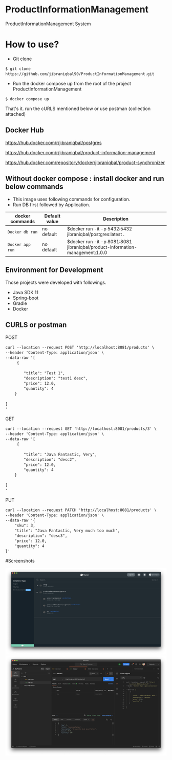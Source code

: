 # ProductInformationManagement
ProductInformationManagement System

# How to use?

* Git clone
```console
$ git clone https://github.com/jibraniqbal90/ProductInformationManagement.git
```

* Run the docker compose up from the root of the project ProductInformationManagement

```console
$ docker compose up
```

That's it. run the cURLS mentioned below or use postman (collection attached)

## Docker Hub

https://hub.docker.com/r/jibraniqbal/postgres

https://hub.docker.com/r/jibraniqbal/product-information-management

https://hub.docker.com/repository/docker/jibraniqbal/product-synchronizer

## Without docker compose : install docker and run below commands

* This image uses following commands for configuration.
* Run DB first followed by Application.

|docker commands     |Default value        |Description                                         |
|------------------------|---------------------|----------------------------------------------------|
|`Docker db run`    |no default           |$docker run -it -p 5432:5432  jibraniqbal/postgres:latest .|
|`Docker app run`    |no default           |$docker run -it -p 8081:8081 jibraniqbal/product-information-management:1.0.0           |


## Environment for Development
 Those projects were developed with followings.

 * Java SDK 11
 * Spring-boot
 * Gradle
 * Docker

 ## CURLS or postman


POST
```
curl --location --request POST 'http://localhost:8081/products' \
--header 'Content-Type: application/json' \
--data-raw '[
     {

        "title": "Test 1",
        "description": "test1 desc",
        "price": 12.0,
        "quantity": 4
    }

]   
'
```

GET

```
curl --location --request GET 'http://localhost:8081/products/3' \
--header 'Content-Type: application/json' \
--data-raw '[
     {

        "title": "Java Fantastic, Very",
        "description": "desc2",
        "price": 12.0,
        "quantity": 4
    }

]   
'
```

PUT
```
curl --location --request PATCH 'http://localhost:8081/products' \
--header 'Content-Type: application/json' \
--data-raw '{
    "sku": 3,
    "title": "Java Fantastic, Very much too much",
    "description": "desc3",
    "price": 12.0,
    "quantity": 4
}'
```

#Screenshots

![alt text](https://raw.githubusercontent.com/jibraniqbal90/ProductInformationManagement/main/screenshots/1docker.png "preview1")
![alt text](https://raw.githubusercontent.com/jibraniqbal90/ProductInformationManagement/main/screenshots/2postman.png "preview2")
